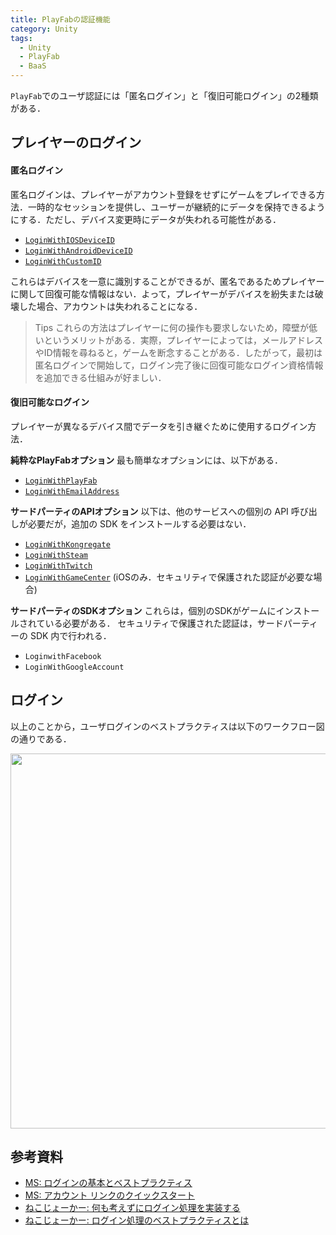 ```yaml
---
title: PlayFabの認証機能
category: Unity
tags:
  - Unity
  - PlayFab
  - BaaS
---
```


`PlayFab`でのユーザ認証には「匿名ログイン」と「復旧可能ログイン」の2種類がある．

<!-- more -->

## プレイヤーのログイン

#### 匿名ログイン
匿名ログインは、プレイヤーがアカウント登録をせずにゲームをプレイできる方法．一時的なセッションを提供し、ユーザーが継続的にデータを保持できるようにする．ただし、デバイス変更時にデータが失われる可能性がある．

- [`LoginWithIOSDeviceID`][LoginWithIOSDeviceID]
- [`LoginWithAndroidDeviceID`][LoginWithAndroidDeviceID]
- [`LoginWithCustomID`][LoginWithCustomID]

これらはデバイスを一意に識別することができるが、匿名であるためプレイヤーに関して回復可能な情報はない．よって，プレイヤーがデバイスを紛失または破壊した場合、アカウントは失われることになる．

> Tips
> これらの方法はプレイヤーに何の操作も要求しないため，障壁が低いというメリットがある．実際，プレイヤーによっては，メールアドレスやID情報を尋ねると，ゲームを断念することがある．したがって，最初は匿名ログインで開始して，ログイン完了後に回復可能なログイン資格情報を追加できる仕組みが好ましい．

#### 復旧可能なログイン
プレイヤーが異なるデバイス間でデータを引き継ぐために使用するログイン方法．

**純粋なPlayFabオプション**
最も簡単なオプションには、以下がある．

- [`LoginWithPlayFab`][LoginWithPlayFab]
- [`LoginWithEmailAddress`][LoginWithEmailAddress]

**サードパーティのAPIオプション**
以下は、他のサービスへの個別の API 呼び出しが必要だが，追加の SDK をインストールする必要はない．

- [`LoginWithKongregate`][LoginWithKongregate]
- [`LoginWithSteam`][LoginWithSteam]
- [`LoginWithTwitch`][LoginWithTwitch]
- [`LoginWithGameCenter`][LoginWithGameCenter] (iOSのみ．セキュリティで保護された認証が必要な場合)

**サードパーティのSDKオプション**
これらは，個別のSDKがゲームにインストールされている必要がある． セキュリティで保護された認証は，サードパーティーの SDK 内で行われる．

- `LoginwithFacebook`
- `LoginWithGoogleAccount`


## ログイン

以上のことから，ユーザログインのベストプラクティスは以下のワークフロー図の通りである．

<img src="https://learn.microsoft.com/ja-jp/gaming/playfab/features/authentication/media/tutorials/playfab-anonymous-login-and-recoverable-login.png" width=600>


## 参考資料
- [MS: ログインの基本とベストプラクティス](https://learn.microsoft.com/ja-jp/gaming/playfab/features/authentication/login/login-basics-best-practices)
- [MS: アカウント リンクのクイックスタート](https://learn.microsoft.com/ja-jp/gaming/playfab/features/authentication/login/quickstart)
- [ねこじょーかー: 何も考えずにログイン処理を実装する](https://playfab-master.com/playfab-login)
- [ねこじょーかー: ログイン処理のベストプラクティスとは](https://playfab-master.com/playfab-login-best-practices)


<!-- 各種リンク -->
[LoginWithIOSDeviceID]: https://learn.microsoft.com/ja-jp/rest/api/playfab/client/authentication/login-with-ios-device-id?view=playfab-rest
[LoginWithAndroidDeviceID]: https://learn.microsoft.com/ja-jp/rest/api/playfab/client/authentication/login-with-android-device-id?view=playfab-rest
[LoginWithCustomID]: https://learn.microsoft.com/ja-jp/rest/api/playfab/client/authentication/login-with-custom-id?view=playfab-rest

[LoginWithPlayFab]: https://learn.microsoft.com/ja-jp/rest/api/playfab/client/authentication/login-with-playfab?view=playfab-rest
[LoginWithEmailAddress]: https://learn.microsoft.com/ja-jp/rest/api/playfab/client/authentication/login-with-email-address?view=playfab-rest

[LoginWithKongregate]: https://learn.microsoft.com/ja-jp/rest/api/playfab/client/authentication/login-with-kongregate?view=playfab-rest
[LoginWithSteam]: https://learn.microsoft.com/ja-jp/rest/api/playfab/client/authentication/login-with-steam?view=playfab-rest
[LoginWithTwitch]: https://learn.microsoft.com/ja-jp/rest/api/playfab/client/authentication/login-with-twitch?view=playfab-rest
[LoginWithGameCenter]: https://learn.microsoft.com/ja-jp/rest/api/playfab/client/authentication/login-with-game-center?view=playfab-rest